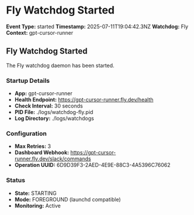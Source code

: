 # Fly Watchdog Started

**Event Type:** started
**Timestamp:** 2025-07-11T19:04:42.3NZ
**Watchdog:** Fly
**Context:** gpt-cursor-runner


## Fly Watchdog Started

The Fly watchdog daemon has been started.

### Startup Details
- **App:** gpt-cursor-runner
- **Health Endpoint:** https://gpt-cursor-runner.fly.dev/health
- **Check Interval:** 30 seconds
- **PID File:** ./logs/watchdog-fly.pid
- **Log Directory:** ./logs/watchdogs

### Configuration
- **Max Retries:** 3
- **Dashboard Webhook:** https://gpt-cursor-runner.fly.dev/slack/commands
- **Operation UUID:** 6D9D39F3-2AED-4E9E-88C3-4A5396C76062

### Status
- **State:** STARTING
- **Mode:** FOREGROUND (launchd compatible)
- **Monitoring:** Active


